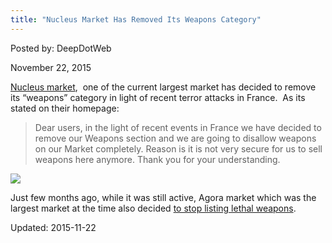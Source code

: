 ```yaml
---
title: "Nucleus Market Has Removed Its Weapons Category"
---
```


Posted by: DeepDotWeb 

<span>November 22, 2015</span>

<p><a href="#">Nucleus market</a>,  one of the current largest market has decided to remove its &#8220;weapons&#8221; category in light of recent terror attacks in France.  As its stated on their homepage:</p>
<blockquote><p>Dear users, in the light of recent events in France we have decided to remove our Weapons section and we are going to disallow weapons on our Market completely. Reason is it is not very secure for us to sell weapons here anymore. Thank you for your understanding.</p></blockquote>

<img src="https://G-I-R.github.io/deepdotweb/imgs/2015/11/nucleus1.png">

<p>Just few months ago, while it was still active, Agora market which was the largest market at the time also decided <a href="/2015/07/07/agora-market-to-stop-listing-lethal-weapons/">to stop listing lethal weapons</a>.</p>

Updated: 2015-11-22